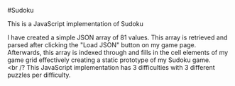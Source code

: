 #Sudoku

This is a JavaScript implementation of Sudoku<br />

I have created a simple JSON array of 81 values. 
This array is retrieved and parsed after clicking
the "Load JSON" button on my game page. Afterwards, 
this array is indexed through and fills in the cell 
elements of my game grid effectively creating a 
static prototype of my Sudoku game. 
<br />
<br /?
This JavaScript implementation has 3 difficulties
with 3 different puzzles per difficulty.
